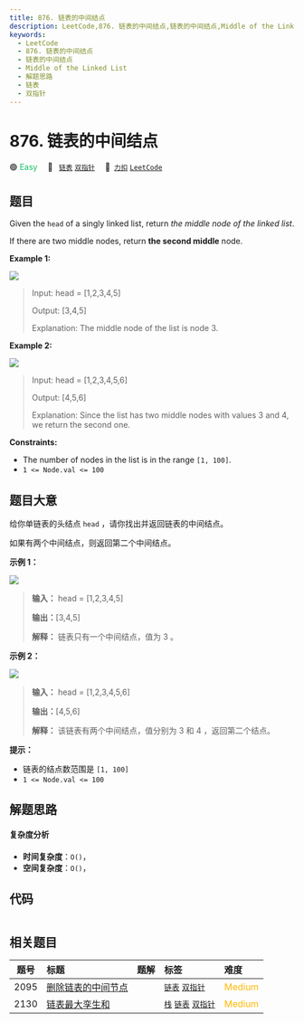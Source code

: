```yaml
---
title: 876. 链表的中间结点
description: LeetCode,876. 链表的中间结点,链表的中间结点,Middle of the Linked List,解题思路,链表,双指针
keywords:
  - LeetCode
  - 876. 链表的中间结点
  - 链表的中间结点
  - Middle of the Linked List
  - 解题思路
  - 链表
  - 双指针
---
```


# 876. 链表的中间结点

🟢 <font color=#15bd66>Easy</font>&emsp; 🔖&ensp; [`链表`](/tag/linked-list.md) [`双指针`](/tag/two-pointers.md)&emsp; 🔗&ensp;[`力扣`](https://leetcode.cn/problems/middle-of-the-linked-list) [`LeetCode`](https://leetcode.com/problems/middle-of-the-linked-list)

## 题目

Given the `head` of a singly linked list, return _the middle node of the
linked list_.

If there are two middle nodes, return **the second middle** node.



**Example 1:**

![](https://assets.leetcode.com/uploads/2021/07/23/lc-midlist1.jpg)

> Input: head = [1,2,3,4,5]
> 
> Output: [3,4,5]
> 
> Explanation: The middle node of the list is node 3.

**Example 2:**

![](https://assets.leetcode.com/uploads/2021/07/23/lc-midlist2.jpg)

> Input: head = [1,2,3,4,5,6]
> 
> Output: [4,5,6]
> 
> Explanation: Since the list has two middle nodes with values 3 and 4, we return the second one.

**Constraints:**

  * The number of nodes in the list is in the range `[1, 100]`.
  * `1 <= Node.val <= 100`


## 题目大意

给你单链表的头结点 `head` ，请你找出并返回链表的中间结点。

如果有两个中间结点，则返回第二个中间结点。



**示例 1：**

![](https://assets.leetcode.com/uploads/2021/07/23/lc-midlist1.jpg)

> 
> 
> 
> 
> 
> **输入：** head = [1,2,3,4,5]
> 
> **输出：**[3,4,5]
> 
> **解释：** 链表只有一个中间结点，值为 3 。
> 
> 

**示例 2：**

![](https://assets.leetcode.com/uploads/2021/07/23/lc-midlist2.jpg)

> 
> 
> 
> 
> 
> **输入：** head = [1,2,3,4,5,6]
> 
> **输出：**[4,5,6]
> 
> **解释：** 该链表有两个中间结点，值分别为 3 和 4 ，返回第二个结点。
> 
> 



**提示：**

  * 链表的结点数范围是 `[1, 100]`
  * `1 <= Node.val <= 100`


## 解题思路

#### 复杂度分析

- **时间复杂度**：`O()`，
- **空间复杂度**：`O()`，

## 代码

```javascript

```

## 相关题目

<!-- prettier-ignore -->
| 题号 | 标题 | 题解 | 标签 | 难度 |
| :------: | :------ | :------: | :------ | :------ |
| 2095 | [删除链表的中间节点](https://leetcode.com/problems/delete-the-middle-node-of-a-linked-list) |  |  [`链表`](/tag/linked-list.md) [`双指针`](/tag/two-pointers.md) | <font color=#ffb800>Medium</font> |
| 2130 | [链表最大孪生和](https://leetcode.com/problems/maximum-twin-sum-of-a-linked-list) |  |  [`栈`](/tag/stack.md) [`链表`](/tag/linked-list.md) [`双指针`](/tag/two-pointers.md) | <font color=#ffb800>Medium</font> |